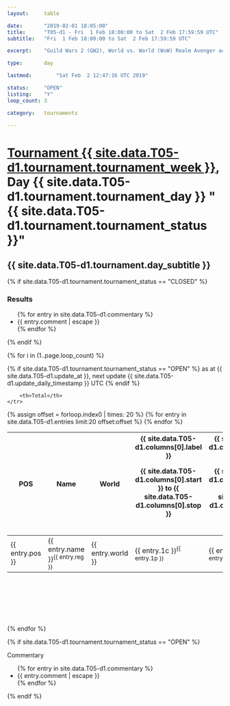 ```yaml
---
layout: 	table

date: 		"2019-02-01 18:05:00"
title: 		"T05-d1 - Fri  1 Feb 18:00:00 to Sat  2 Feb 17:59:59 UTC"
subtitle: 	"Fri  1 Feb 18:00:00 to Sat  2 Feb 17:59:59 UTC"

excerpt:    "Guild Wars 2 (GW2), World vs. World (WvW) Realm Avenger achivement Tournament. \"Every Kill Counts\""

type:       day

lastmod: 		"Sat Feb  2 12:47:16 UTC 2019"

status:     "OPEN"
listing:    "Y"
loop_count: 3

category: 	tournaments

---
```

<div class="table_header">
    <h1><a href="{{ site.data.T05-d1.tournament.week_url }}">Tournament {{ site.data.T05-d1.tournament.tournament_week }}</a>, Day {{ site.data.T05-d1.tournament.tournament_day }} "{{ site.data.T05-d1.tournament.tournament_status }}"</h1>
    <h2>{{ site.data.T05-d1.tournament.day_subtitle }}</h2> 
</div>

{% if site.data.T05-d1.tournament.tournament_status == "CLOSED" %} 
<div class="commentary">
  <h3>Results</h3>
  <ul>
    {% for entry in site.data.T05-d1.commentary %}
    <li class="commentary_list">{{ entry.comment | escape }}</li>
    {% endfor %}
  </ul>
</div>
{% endif %}


{% for i in (1..page.loop_count) %}

{% if site.data.T05-d1.tournament.tournament_status == "OPEN" %} 
<span class="table_nextupdate">as at {{ site.data.T05-d1.update_at }}, next update {{ site.data.T05-d1.update_daily_timestamp }} UTC</span> 
{% endif %}

<table class="day_table">
  <colgroup>
    <col style="width:18px">
    <col style="width:55px">
    <col style="width:55px">
    <col style="width:12px">
    <col style="width:12px">
    <col style="width:12px">
    <col style="width:12px">
    <col style="width:12px">
    <col style="width:12px">
    <col style="width:12px">
    <col style="width:12px">
    <col style="width:12px">
    <col style="width:12px">
    <col style="width:12px">
    <col style="width:12px">
    <col style="width:12px">
    <col style="width:12px">
    <col style="width:12px">
    <col style="width:12px">
    <col style="width:12px">
    <col style="width:12px">
    <col style="width:12px">
    <col style="width:12px">
    <col style="width:12px">
    <col style="width:12px">
    <col style="width:12px">
    <col style="width:12px">
    <col style="width:18px">
  </colgroup>  
  <thead>
    <tr>
        <th>POS</th>
        <th class="AlignLeft">Name</th>
        <th class="AlignLeft">World</th>

<th><div class="label">{{ site.data.T05-d1.columns[0].label }}<p class="onhover">{{ site.data.T05-d1.columns[0].start }} to {{ site.data.T05-d1.columns[0].stop }}</p></div>​</th>
<th><div class="label">{{ site.data.T05-d1.columns[1].label }}<p class="onhover">{{ site.data.T05-d1.columns[1].start }} to {{ site.data.T05-d1.columns[1].stop }}</p></div>​</th>
<th><div class="label">{{ site.data.T05-d1.columns[2].label }}<p class="onhover">{{ site.data.T05-d1.columns[2].start }} to {{ site.data.T05-d1.columns[2].stop }}</p></div>​</th>
<th><div class="label">{{ site.data.T05-d1.columns[3].label }}<p class="onhover">{{ site.data.T05-d1.columns[3].start }} to {{ site.data.T05-d1.columns[3].stop }}</p></div>​</th>
<th><div class="label">{{ site.data.T05-d1.columns[4].label }}<p class="onhover">{{ site.data.T05-d1.columns[4].start }} to {{ site.data.T05-d1.columns[4].stop }}</p></div>​</th>
<th><div class="label">{{ site.data.T05-d1.columns[5].label }}<p class="onhover">{{ site.data.T05-d1.columns[5].start }} to {{ site.data.T05-d1.columns[5].stop }}</p></div>​</th>
<th><div class="label">{{ site.data.T05-d1.columns[6].label }}<p class="onhover">{{ site.data.T05-d1.columns[6].start }} to {{ site.data.T05-d1.columns[6].stop }}</p></div>​</th>
<th><div class="label">{{ site.data.T05-d1.columns[7].label }}<p class="onhover">{{ site.data.T05-d1.columns[7].start }} to {{ site.data.T05-d1.columns[7].stop }}</p></div>​</th>
<th><div class="label">{{ site.data.T05-d1.columns[8].label }}<p class="onhover">{{ site.data.T05-d1.columns[8].start }} to {{ site.data.T05-d1.columns[8].stop }}</p></div>​</th>
<th><div class="label">{{ site.data.T05-d1.columns[9].label }}<p class="onhover">{{ site.data.T05-d1.columns[9].start }} to {{ site.data.T05-d1.columns[9].stop }}</p></div>​</th>
<th><div class="label">{{ site.data.T05-d1.columns[10].label }}<p class="onhover">{{ site.data.T05-d1.columns[10].start }} to {{ site.data.T05-d1.columns[10].stop }}</p></div>​</th>

<th><div class="label">{{ site.data.T05-d1.columns[11].label }}<p class="onhover">{{ site.data.T05-d1.columns[11].start }} to {{ site.data.T05-d1.columns[11].stop }}</p></div>​</th>
<th><div class="label">{{ site.data.T05-d1.columns[12].label }}<p class="onhover">{{ site.data.T05-d1.columns[12].start }} to {{ site.data.T05-d1.columns[12].stop }}</p></div>​</th>
<th><div class="label">{{ site.data.T05-d1.columns[13].label }}<p class="onhover">{{ site.data.T05-d1.columns[13].start }} to {{ site.data.T05-d1.columns[13].stop }}</p></div>​</th>
<th><div class="label">{{ site.data.T05-d1.columns[14].label }}<p class="onhover">{{ site.data.T05-d1.columns[14].start }} to {{ site.data.T05-d1.columns[14].stop }}</p></div>​</th>
<th><div class="label">{{ site.data.T05-d1.columns[15].label }}<p class="onhover">{{ site.data.T05-d1.columns[15].start }} to {{ site.data.T05-d1.columns[15].stop }}</p></div>​</th>
<th><div class="label">{{ site.data.T05-d1.columns[16].label }}<p class="onhover">{{ site.data.T05-d1.columns[16].start }} to {{ site.data.T05-d1.columns[16].stop }}</p></div>​</th>
<th><div class="label">{{ site.data.T05-d1.columns[17].label }}<p class="onhover">{{ site.data.T05-d1.columns[17].start }} to {{ site.data.T05-d1.columns[17].stop }}</p></div>​</th>
<th><div class="label">{{ site.data.T05-d1.columns[18].label }}<p class="onhover">{{ site.data.T05-d1.columns[18].start }} to {{ site.data.T05-d1.columns[18].stop }}</p></div>​</th>
<th><div class="label">{{ site.data.T05-d1.columns[19].label }}<p class="onhover">{{ site.data.T05-d1.columns[19].start }} to {{ site.data.T05-d1.columns[19].stop }}</p></div>​</th>
<th><div class="label">{{ site.data.T05-d1.columns[20].label }}<p class="onhover">{{ site.data.T05-d1.columns[20].start }} to {{ site.data.T05-d1.columns[20].stop }}</p></div>​</th>

<th><div class="label">{{ site.data.T05-d1.columns[21].label }}<p class="onhover">{{ site.data.T05-d1.columns[21].start }} to {{ site.data.T05-d1.columns[21].stop }}</p></div>​</th>
<th><div class="label">{{ site.data.T05-d1.columns[22].label }}<p class="onhover">{{ site.data.T05-d1.columns[22].start }} to {{ site.data.T05-d1.columns[22].stop }}</p></div>​</th>
<th><div class="label">{{ site.data.T05-d1.columns[23].label }}<p class="onhover">{{ site.data.T05-d1.columns[23].start }} to {{ site.data.T05-d1.columns[23].stop }}</p></div>​</th>

        <th>Total</th>
    </tr>
  </thead>
  {% assign offset = forloop.index0 | times: 20 %}
<tbody>
{% for entry in site.data.T05-d1.entries limit:20 offset:offset %}
  <tr>
    <td class="pl{{ entry.pos }}">{{ entry.pos }}</td>
    <td class="AlignLeft">{{ entry.name }}<sup>{{ entry.reg }}</sup></td>
    <td class="AlignLeft">{{ entry.world }}</td>
    <td class="pl{{ entry.1p }}">{{ entry.1c }}<sup>{{ entry.1p }}</sup></td>
    <td class="pl{{ entry.2p }}">{{ entry.2c }}<sup>{{ entry.2p }}</sup></td>
    <td class="pl{{ entry.3p }}">{{ entry.3c }}<sup>{{ entry.3p }}</sup></td>
    <td class="pl{{ entry.4p }}">{{ entry.4c }}<sup>{{ entry.4p }}</sup></td>
    <td class="pl{{ entry.5p }}">{{ entry.5c }}<sup>{{ entry.5p }}</sup></td>
    <td class="pl{{ entry.6p }}">{{ entry.6c }}<sup>{{ entry.6p }}</sup></td>
    <td class="pl{{ entry.7p }}">{{ entry.7c }}<sup>{{ entry.7p }}</sup></td>
    <td class="pl{{ entry.8p }}">{{ entry.8c }}<sup>{{ entry.8p }}</sup></td>
    <td class="pl{{ entry.9p }}">{{ entry.9c }}<sup>{{ entry.9p }}</sup></td>
    <td class="pl{{ entry.10p }}">{{ entry.10c }}<sup>{{ entry.10p }}</sup></td>
    <td class="pl{{ entry.11p }}">{{ entry.11c }}<sup>{{ entry.11p }}</sup></td>
    <td class="pl{{ entry.12p }}">{{ entry.12c }}<sup>{{ entry.12p }}</sup></td>
    <td class="pl{{ entry.13p }}">{{ entry.13c }}<sup>{{ entry.13p }}</sup></td>
    <td class="pl{{ entry.14p }}">{{ entry.14c }}<sup>{{ entry.14p }}</sup></td>
    <td class="pl{{ entry.15p }}">{{ entry.15c }}<sup>{{ entry.15p }}</sup></td>
    <td class="pl{{ entry.16p }}">{{ entry.16c }}<sup>{{ entry.16p }}</sup></td>
    <td class="pl{{ entry.17p }}">{{ entry.17c }}<sup>{{ entry.17p }}</sup></td>
    <td class="pl{{ entry.18p }}">{{ entry.18c }}<sup>{{ entry.18p }}</sup></td>
    <td class="pl{{ entry.19p }}">{{ entry.19c }}<sup>{{ entry.19p }}</sup></td>
    <td class="pl{{ entry.20p }}">{{ entry.20c }}<sup>{{ entry.20p }}</sup></td>
    <td class="pl{{ entry.21p }}">{{ entry.21c }}<sup>{{ entry.21p }}</sup></td>
    <td class="pl{{ entry.22p }}">{{ entry.22c }}<sup>{{ entry.22p }}</sup></td>
    <td class="pl{{ entry.23p }}">{{ entry.23c }}<sup>{{ entry.23p }}</sup></td>
    <td class="pl{{ entry.24p }}">{{ entry.24c }}<sup>{{ entry.24p }}</sup></td>
    <td>{{ entry.total }}</td>
  </tr>
{% endfor %}  
</tbody>
</table>
<div class="leaderboard">
  <script async src="//pagead2.googlesyndication.com/pagead/js/adsbygoogle.js"></script>
  <!-- 728x90 -->
  <ins class="adsbygoogle"
       style="display:inline-block;width:728px;height:90px"
       data-ad-client="ca-pub-3274917281288240"
       data-ad-slot="3870538733"></ins>
  <script>
  (adsbygoogle = window.adsbygoogle || []).push({});
  </script>    
</div>
<br />
{% endfor %}

{% if site.data.T05-d1.tournament.tournament_status == "OPEN" %} 
<div class="commentary">
  <span class="commentary_title">Commentary</span>
  <ul>
    {% for entry in site.data.T05-d1.commentary %}
    <li class="commentary_list">{{ entry.comment | escape }}</li>
    {% endfor %}
  </ul>
</div>
{% endif %}


